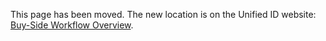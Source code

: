 This page has been moved. The new location is on the Unified ID website: [Buy-Side Workflow Overview](https://unifiedid.com/docs/workflows/workflow-overview-buy-side).

